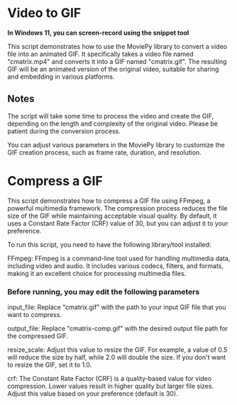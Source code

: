# Video to GIF

**In Windows 11, you can screen-record using the snippet tool**

This script demonstrates how to use the MoviePy library to convert a video file into an animated GIF. It specifically takes a video file named "cmatrix.mp4" and converts it into a GIF named "cmatrix.gif". The resulting GIF will be an animated version of the original video, suitable for sharing and embedding in various platforms.

## Notes

The script will take some time to process the video and create the GIF, depending on the length and complexity of the original video. Please be patient during the conversion process.

You can adjust various parameters in the MoviePy library to customize the GIF creation process, such as frame rate, duration, and resolution.

# Compress a GIF

This script demonstrates how to compress a GIF file using FFmpeg, a powerful multimedia framework. The compression process reduces the file size of the GIF while maintaining acceptable visual quality. By default, it uses a Constant Rate Factor (CRF) value of 30, but you can adjust it to your preference.

To run this script, you need to have the following library/tool installed:

FFmpeg: FFmpeg is a command-line tool used for handling multimedia data, including video and audio. It includes various codecs, filters, and formats, making it an excellent choice for processing multimedia files.

### Before running, you may edit the following parameters

input_file: Replace "cmatrix.gif" with the path to your input GIF file that you want to compress.

output_file: Replace "cmatrix-comp.gif" with the desired output file path for the compressed GIF.

resize_scale: Adjust this value to resize the GIF. For example, a value of 0.5 will reduce the size by half, while 2.0 will double the size. If you don't want to resize the GIF, set it to 1.0.

crf: The Constant Rate Factor (CRF) is a quality-based value for video compression. Lower values result in higher quality but larger file sizes. Adjust this value based on your preference (default is 30).